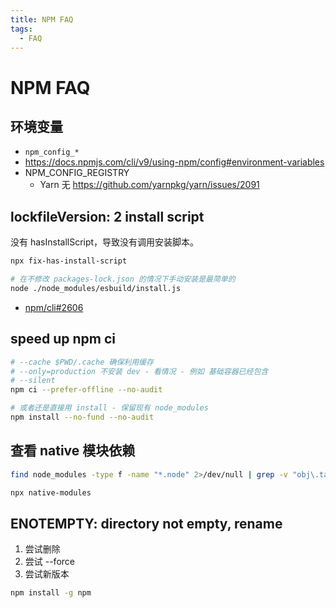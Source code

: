 ```yaml
---
title: NPM FAQ
tags:
  - FAQ
---
```


# NPM FAQ

## 环境变量

- `npm_config_*`
- https://docs.npmjs.com/cli/v9/using-npm/config#environment-variables
- NPM_CONFIG_REGISTRY
  - Yarn 无 https://github.com/yarnpkg/yarn/issues/2091

## lockfileVersion: 2 install script

没有 hasInstallScript，导致没有调用安装脚本。

```bash
npx fix-has-install-script
```

```bash title="ESBuild"
# 在不修改 packages-lock.json 的情况下手动安装是最简单的
node ./node_modules/esbuild/install.js
```

- [npm/cli#2606](https://github.com/npm/cli/issues/2606)

## speed up npm ci

```bash
# --cache $PWD/.cache 确保利用缓存
# --only=production 不安装 dev - 看情况 - 例如 基础容器已经包含
# --silent
npm ci --prefer-offline --no-audit

# 或者还是直接用 install - 保留现有 node_modules
npm install --no-fund --no-audit
```

## 查看 native 模块依赖

```bash
find node_modules -type f -name "*.node" 2>/dev/null | grep -v "obj\.target" | xargs ldd

npx native-modules
```

## ENOTEMPTY: directory not empty, rename

1. 尝试删除
2. 尝试 --force
3. 尝试新版本

```bash
npm install -g npm
```
